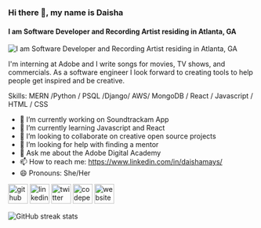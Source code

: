 ### Hi there 👋, my name is Daisha
#### I am Software Developer and Recording Artist residing in Atlanta, GA
![I am Software Developer and Recording Artist residing in Atlanta, GA](https://imgur.com/a/jMshTOa)

I'm interning at Adobe and I write songs for movies, TV shows, and commercials. As a software engineer I look forward to creating tools to help people get inspired and be creative. 

Skills: MERN /Python / PSQL /Django/ AWS/ MongoDB / React / Javascript / HTML / CSS

- 🔭 I’m currently working on Soundtrackam App 
- 🌱 I’m currently learning Javascript and React 
- 👯 I’m looking to collaborate on creative open source projects 
- 🤔 I’m looking for help with finding a mentor 
- 💬 Ask me about the Adobe Digital Academy 
- 📫 How to reach me: https://www.linkedin.com/in/daishamays/ 
- 😄 Pronouns: She/Her 


[<img src='https://cdn.jsdelivr.net/npm/simple-icons@3.0.1/icons/github.svg' alt='github' height='40'>](https://github.com/https://github.com/DaishaMays)  [<img src='https://cdn.jsdelivr.net/npm/simple-icons@3.0.1/icons/linkedin.svg' alt='linkedin' height='40'>](https://www.linkedin.com/in/https://www.linkedin.com/in/daishamays//)  [<img src='https://cdn.jsdelivr.net/npm/simple-icons@3.0.1/icons/twitter.svg' alt='twitter' height='40'>](https://twitter.com/https://twitter.com/RappingEngineer)  [<img src='https://cdn.jsdelivr.net/npm/simple-icons@3.0.1/icons/codepen.svg' alt='codepen' height='40'>](https://codepen.io/https://codepen.io/DaishaMays)  [<img src='https://cdn.jsdelivr.net/npm/simple-icons@3.0.1/icons/icloud.svg' alt='website' height='40'>](https://daishamays.github.io/portfolio/)  

![GitHub streak stats](https://github-readme-streak-stats.herokuapp.com/?user=https://github.com/DaishaMays)  


